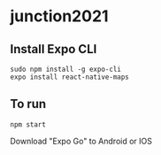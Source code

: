 # junction2021

## Install Expo CLI
```
sudo npm install -g expo-cli
expo install react-native-maps
```

## To run
```
npm start 
```

Download "Expo Go" to Android or IOS
